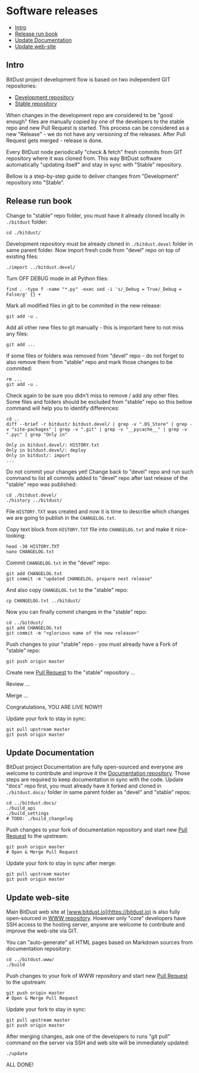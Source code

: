 # Software releases

* [Intro](#intro)
* [Release run book](#release-run-book)
* [Update Documentation](#update-documentation)
* [Update web-site](#update-web-site)


## Intro

BitDust project development flow is based on two independent GIT repositories:

* [Development repository](https://github.com/bitdust-io/devel)
* [Stable repository](https://github.com/bitdust-io/public)


When changes in the development repo are considered to be "good enough" files are manually copied by one of the developers to the stable repo and new Pull Request is started.
This process can be considered as a new "Release" - we do not have any versioning of the releases.
After Pull Request gets merged - release is done.

Every BitDust node periodically "check & fetch" fresh commits from GIT repository where it was cloned from.
This way BitDust software automatically "updating itself" and stay in sync with "Stable" repository.

Bellow is a step-by-step guide to deliver changes from "Development" repository into "Stable".



## Release run book

Change to "stable" repo folder, you must have it already cloned locally in `./bitdust` folder:

    cd ./bitdust/


Development repository must be already cloned in `./bitdust.devel` folder in same parent folder.
Now import fresh code from "devel" repo on top of existing files:

    ./import ../bitdust.devel/


Turn OFF DEBUG mode in all Python files:

    find . -type f -name "*.py" -exec sed -i 's/_Debug = True/_Debug = False/g' {} +


Mark all modified files in git to be commited in the new release:

    git add -u .


Add all other new files to git manually - this is important here to not miss any files:

    git add ...


If some files or folders was removed from "devel" repo - do not forget to also remove them from "stable" repo and mark those changes to be commited:

    rm ...
    git add -u . 


Check again to be sure you didn't miss to remove / add any other files. Some files and folders should be excluded from "stable" repo so this bellow command will help you to identify differences:

    cd ..
    diff --brief -r bitdust/ bitdust.devel/ | grep -v ".DS_Store" | grep -v "site-packages" | grep -v ".git" | grep -v "__pycache__" | grep -v ".pyc" | grep "Only in"

    Only in bitdust.devel/: HISTORY.txt
    Only in bitdust.devel/: deploy
    Only in bitdust/: import
    ...


Do not commit your changes yet!
Change back to "devel" repo and run such command to list all commits added to "devel" repo after last release of the "stable" repo was published:

    cd ./bitdust.devel/
    ./history ../bitdust/


File `HISTORY.TXT` was created and now it is time to describe which changes we are going to publish in the `CHANGELOG.txt`.

Copy text block from `HISTORY.TXT` file into `CHANGELOG.txt` and make it nice-looking:

    head -30 HISTORY.TXT
    nano CHANGELOG.txt


Commit `CHANGELOG.txt` in the "devel" repo:

    git add CHANGELOG.txt
    git commit -m "updated CHANGELOG, prepare next release"


And also copy `CHANGELOG.txt` to the "stable" repo:

    cp CHANGELOG.txt ../bitdust/


Now you can finally commit changes in the "stable" repo:

    cd ../bitdust/
    git add CHANGELOG.txt
    git commit -m "<glorious name of the new release>"


Push changes to your "stable" repo - you must already have a Fork of "stable" repo:

    git push origin master


Create new [Pull Request](https://github.com/bitdust-io/public/pulls) to the "stable" repository ...

Review ...

Merge ... 

Congratulations, YOU ARE LIVE NOW!!!

Update your fork to stay in sync:

    git pull upstream master
    git push origin master



## Update Documentation

BitDust project Documentation are fully open-sourced and everyone are welcome to contribute and improve it the [Documentation repository](https://github.com/bitdust-io/docs).
Those steps are required to keep documentation in sync with the code.
Update "docs" repo first, you must already have it forked and cloned in `./bitdust.docs/` folder in same parent folder as "devel" and "stable" repos:

    cd ../bitdust.docs/
    ./build_api
    ./build_settings
    # TODO: ./build_changelog


Push changes to your fork of documentation repository and start new [Pull Request](https://github.com/bitdust-io/docs/pulls) to the upstream:

    git push origin master
    # Open & Merge Pull Request


Update your fork to stay in sync after merge:

    git pull upstream master
    git push origin master



## Update web-site

Main BitDust web site at [www.bitdust.io](https://bitdust.io) is also fully open-sourced in [WWW repository](https://github.com/bitdust-io/www).
However only "core" developers have SSH access to the hosting server, anyone are welcome to contribute and improve the web-site via GIT.

You can "auto-generate" all HTML pages based on Markdown sources from documentation repository:

    cd ../bitdust.www/
    ./build


Push changes to your fork of WWW repository and start new [Pull Request](https://github.com/bitdust-io/www/pulls) to the upstream:

    git push origin master
    # Open & Merge Pull Request


Update your fork to stay in sync:

    git pull upstream master
    git push origin master


After merging changes, ask one of the developers to runs "git pull" command on the server via SSH and web site will be immediately updated:

    ./update


ALL DONE!

